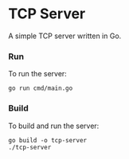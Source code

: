 # TCP Server

A simple TCP server written in Go. 

### Run
To run the server:
```
go run cmd/main.go
```

### Build
To build and run the server:
```
go build -o tcp-server
./tcp-server
```
